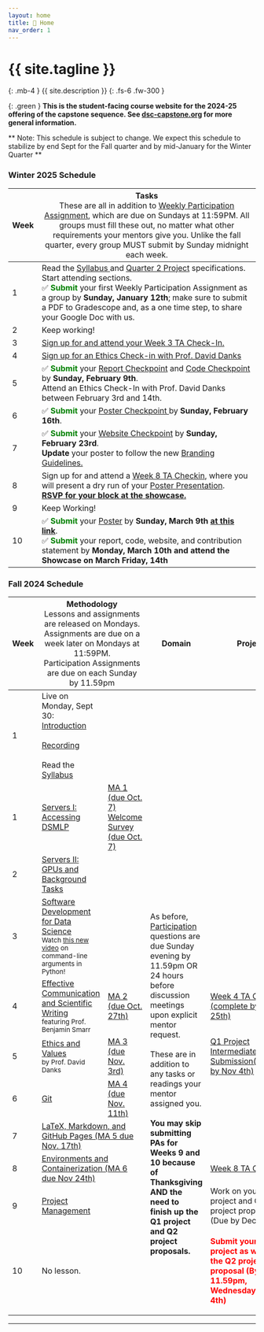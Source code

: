 ```yaml
---
layout: home
title: 🏡 Home 
nav_order: 1
---
```


<!-- {: .warning }
This site is under construction! -->

# {{ site.tagline }}
{: .mb-4 }
{{ site.description }}
{: .fs-6 .fw-300 }

{: .green }
**This is the student-facing course website for the 2024-25 offering of the capstone sequence. See [dsc-capstone.org](https://dsc-capstone.org) for more general information.**

** Note: This schedule is subject to change. We expect this schedule to stabilize by end Sept for the Fall quarter and by mid-January for the Winter Quarter **

### Winter 2025 Schedule

<table>
    <colgroup>
        <col style="width: 2%" />
        <col style="width: 98%" />
    </colgroup>
    <thead class="header">
        <tr>
            <th>Week</th>
            <th colspan=2>Tasks<br><span style="font-weight:normal">These are all in addition to <a href="https://dsc-capstone.org/2024-25/assignments/participation/q2">Weekly Participation Assignment</a>, which are due on Sundays at 11:59PM. All groups must fill these out, no matter what other requirements your mentors give you. Unlike the fall quarter, every group MUST submit by Sunday midnight each week. </span></th>
        </tr>
    </thead>
    <tbody> 
         <tr>
            <td>1</td>
            <td>Read the <a href="https://dsc-capstone.org/2024-25/syllabus"> Syllabus </a> and <a href="https://dsc-capstone.org/2024-25/assignments/projects/q2"> Quarter 2 Project</a> specifications.<br>Start attending sections.<br>✅ <b style="color:green">Submit</b> your first Weekly Participation Assignment as a group by <b>Sunday, January 12th</b>; make sure to submit a PDF to Gradescope and, as a one time step, to share your Google Doc with us.</td>
        </tr>
        <tr>
            <td>2</td>
            <td>Keep working!</td>
        </tr>
        <tr>
            <td> 3 </td>
            <td><a href="https://dsc-capstone.org/2024-25/assignments/projects/q2-week3-checkin">Sign up for and attend your Week 3 TA Check-In.</a></td>
        </tr>
        <tr>
            <td>4</td>
            <td> <a href="https://dsc-capstone.org/2024-25/assignments/projects/q2-ethics-checkin">Sign up for an Ethics Check-in with Prof. David Danks</a></td>
        </tr>
        <tr>
            <td>5</td>
            <td> ✅ <b style="color:green">Submit</b> your <a href="assignments/projects/q2/report">Report Checkpoint</a> and <a href="assignments/projects/q2/code"> Code Checkpoint</a> by <b>Sunday, February 9th</b>.<br>Attend an Ethics Check-In with Prof. David Danks between February 3rd and 14th.</td>
        </tr>
        <tr>
            <td>6</td>
            <td>✅ <b style="color:green">Submit</b> your <a href="https:dsc-capstone.org/2024-25/assignments/projects/q2/poster-presentation"> Poster Checkpoint </a> by  <b>Sunday, February 16th</b>. </td>
        </tr>
        <tr>
            <td>7</td>
            <td>✅ <b style="color:green">Submit</b> your <a href="https://dsc-capstone.org/2024-25/assignments/projects/q2/website"> Website Checkpoint</a> by  <b>Sunday, February 23rd</b>.<br> <b>Update</b> your poster to follow the new <a href="https://dsc-capstone.org/2024-25/assignments/projects/q2/poster-presentation#branding"> Branding Guidelines.</a> </td>
        </tr>
        <tr>
            <td>8</td>
            <td>Sign up for and attend a <a href="https://dsc-capstone.org/2024-25/assignments/projects/q2-week8-checkin"> Week 8 TA Checkin</a>, where you will present a dry run of your <a href="https://dsc-capstone.org/2024-25/assignments/projects/q2/poster-presentation">Poster Presentation</a>.<br><b><a href="https://hdsishowcase.com">RSVP for your block at the showcase.</a></b>  </td>
        </tr>
        <tr>
            <td>9</td>
            <td>Keep Working!</td>
        </tr>
        <tr>
            <td>10</td>
            <td>✅ <b style="color:green">Submit</b> your <a href="https://dsc-capstone.org/2024-25/assignments/projects/q2/poster-presentation">Poster</a> by <b>Sunday, March 9th <a href="">at this link</a></b>.<br>✅ <b style="color:green">Submit</b> your report, code, website, and contribution statement by <b>Monday, March 10th and attend the Showcase on March Friday, 14th</b></td>
        </tr>
    </tbody> 
</table> 



### Fall 2024 Schedule

<table>
    <colgroup>
        <col style="width: 2%" />
        <col style="width: 25%" />
        <col style="width: 25%" />
        <col style="width: 25%" />
        <col style="width: 23%" />
    </colgroup>
    <thead class="header">
        <tr>
            <th>Week</th>
            <th colspan=2>Methodology<br><span style="font-weight:normal">Lessons and assignments are released on Mondays.<br>Assignments are due on a week later on Mondays at 11:59PM. <br>Participation Assignments are due on each Sunday by 11.59pm</span></th>
            <th>Domain</th>
            <th>Project</th>
        </tr>
    </thead>
    <tbody> 
        <tr>
            <td>1</td>
            <td>Live on Monday, Sept 30: <a href="https://docs.google.com/presentation/d/1ekVJK67mniCzxUEvNkPZwSd-AJqBZfhrmfaAhLOYoUY/pub?start=false&loop=false&delayms=5000">Introduction</a><br><br><a href="https://drive.google.com/file/d/1X1LGIn80L7E0EEJ4NomfrUyIU3kSdlhD/view?usp=sharing">Recording</a><br><br>Read the <a href="https://dsc-capstone.org/2024-25/syllabus"> Syllabus</a> </td>
            <td></td>
            <td></td>
            <td></td>
        </tr>
        <tr>
            <td>1</td>
            <td><a href="lessons/01">Servers I: Accessing DSMLP</a></td>
            <td><a href="assignments/methodology/01">MA 1 (due Oct. 7)</a><br><a href="https://forms.gle/nYiFEs3pYkpguZHU8">Welcome Survey (due Oct. 7)</a></td>
            <td></td>
            <td></td>
        </tr>
        <tr>
            <td>2</td>
            <td><a href="lessons/02">Servers II: GPUs and Background Tasks</a></td>
            <td></td>
            <td rowspan=9>As before, <a href="assignments/participation/q1">Participation</a> questions are due Sunday evening by 11.59pm OR 24 hours before discussion meetings upon explicit mentor request.<br><br>These are in addition to any tasks or readings your mentor assigned you. <br><br><b>You may skip submitting PAs for Weeks 9 and 10 because of Thanksgiving AND the need to finish up  the Q1 project and Q2 project proposals.</b> </td>
            <td></td>
        </tr>
        <tr>
            <td>3</td>
            <td><a href="lessons/03">Software Development for Data Science</a><br><small>Watch <a href="https://youtu.be/iXvBzLtI5Uk">this new video</a> on command-line arguments in Python!</small></td>
            <td></td>
            <td></td>
        </tr>
        <tr>
            <td>4</td>
            <td><a href="lessons/04">Effective Communication and Scientific Writing</a><br><small>featuring Prof. Benjamin Smarr</small></td>
            <td><a href="assignments/methodology/02">MA 2 (due Oct. 27th)</a></td>
            <td><a href="assignments/projects/q1-week4-checkin">Week 4 TA Check-In (complete by Oct. 25th)</a></td>
        </tr>
        <tr>
            <td>5</td>
            <td><a href="lessons/05">Ethics and Values</a><br><small>by Prof. David Danks</small></td>
            <td><a href="assignments/methodology/03">MA 3 (due Nov. 3rd)</a></td>
            <td><a href="assignments/projects/q1"> Q1 Project Intermediate Submission(complete by Nov 4th)</a></td>
        </tr>
        <tr>
            <td>6</td>
            <td><a href="lessons/06">Git</a></td>
            <td><a href="assignments/methodology/04">MA 4 (due Nov. 11th)</a></td>
            <td></td>
        </tr>
        <tr>
            <td>7</td>
            <td colspan=2><a href="assignments/methodology/05">LaTeX, Markdown, and GitHub Pages (MA 5 due Nov. 17th)</a></td>
            <td></td>
        </tr>
        <tr>
            <td>8</td>
            <td colspan=2><a href="assignments/methodology/06">Environments and Containerization (MA 6 due Nov 24th)</a></td>
            <td><a href="assignments/projects/q1-week-9-10-checkin">Week 8 TA Check-In</a></td>
        </tr>
        <tr>
            <td>9</td>
            <td><a href="lessons/09">Project Management</a></td>
            <td></td>
            <td>Work on your Q1 project and Q2 project proposal (Due by Dec 2nd)</td>
        </tr>
        <tr>
            <td>10</td>
            <td>No lesson.</td>
            <td></td>
            <td><b><p style="color: red">Submit your Q1 project as well as the Q2 project proposal (By 11.59pm, Wednesday, Dec 4th)</p></b></td>
        </tr>
    </tbody>
</table>

---
